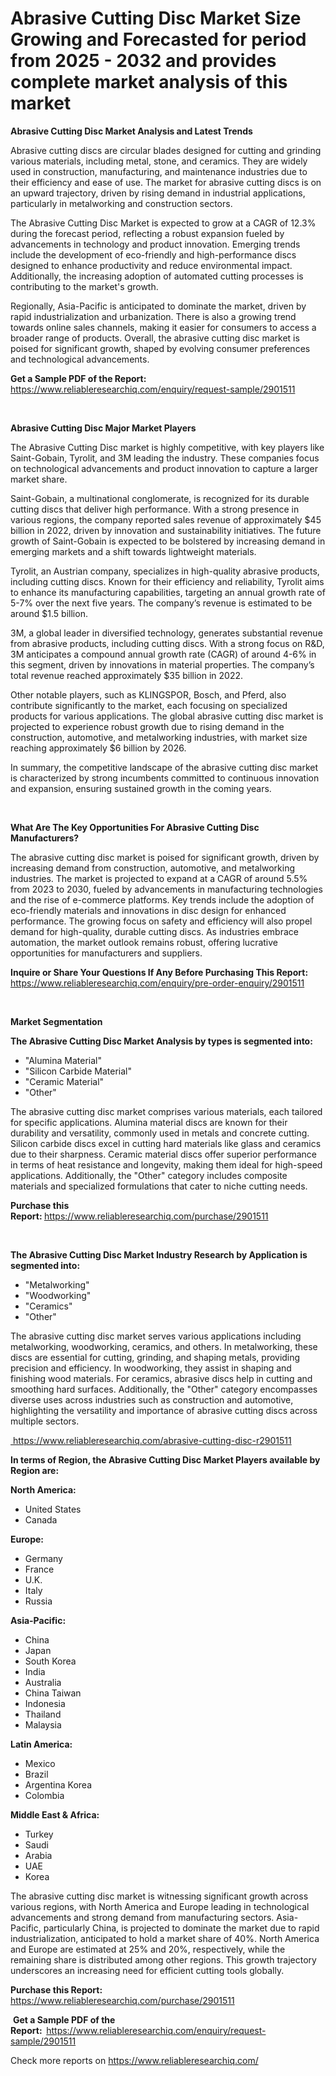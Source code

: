 <p><h1>Abrasive Cutting Disc Market Size Growing and Forecasted for period from 2025 - 2032 and provides complete market analysis of this market</h1></p><p><strong>Abrasive Cutting Disc Market Analysis and Latest Trends</strong></p>
<p><p>Abrasive cutting discs are circular blades designed for cutting and grinding various materials, including metal, stone, and ceramics. They are widely used in construction, manufacturing, and maintenance industries due to their efficiency and ease of use. The market for abrasive cutting discs is on an upward trajectory, driven by rising demand in industrial applications, particularly in metalworking and construction sectors. </p><p>The Abrasive Cutting Disc Market is expected to grow at a CAGR of 12.3% during the forecast period, reflecting a robust expansion fueled by advancements in technology and product innovation. Emerging trends include the development of eco-friendly and high-performance discs designed to enhance productivity and reduce environmental impact. Additionally, the increasing adoption of automated cutting processes is contributing to the market's growth. </p><p>Regionally, Asia-Pacific is anticipated to dominate the market, driven by rapid industrialization and urbanization. There is also a growing trend towards online sales channels, making it easier for consumers to access a broader range of products. Overall, the abrasive cutting disc market is poised for significant growth, shaped by evolving consumer preferences and technological advancements.</p></p>
<p><strong>Get a Sample PDF of the Report:&nbsp;</strong> <a href="https://www.reliableresearchiq.com/enquiry/request-sample/2901511?utm_campaign=2463&utm_medium=2&utm_source=Github&utm_content=ia&utm_term=16032025&utm_id=abrasive-cutting-disc">https://www.reliableresearchiq.com/enquiry/request-sample/2901511</a></p>
<p>&nbsp;</p>
<p><strong>Abrasive Cutting Disc Major Market Players</strong></p>
<p><p>The Abrasive Cutting Disc market is highly competitive, with key players like Saint-Gobain, Tyrolit, and 3M leading the industry. These companies focus on technological advancements and product innovation to capture a larger market share.</p><p>Saint-Gobain, a multinational conglomerate, is recognized for its durable cutting discs that deliver high performance. With a strong presence in various regions, the company reported sales revenue of approximately $45 billion in 2022, driven by innovation and sustainability initiatives. The future growth of Saint-Gobain is expected to be bolstered by increasing demand in emerging markets and a shift towards lightweight materials.</p><p>Tyrolit, an Austrian company, specializes in high-quality abrasive products, including cutting discs. Known for their efficiency and reliability, Tyrolit aims to enhance its manufacturing capabilities, targeting an annual growth rate of 5-7% over the next five years. The company’s revenue is estimated to be around $1.5 billion.</p><p>3M, a global leader in diversified technology, generates substantial revenue from abrasive products, including cutting discs. With a strong focus on R&D, 3M anticipates a compound annual growth rate (CAGR) of around 4-6% in this segment, driven by innovations in material properties. The company’s total revenue reached approximately $35 billion in 2022.</p><p>Other notable players, such as KLINGSPOR, Bosch, and Pferd, also contribute significantly to the market, each focusing on specialized products for various applications. The global abrasive cutting disc market is projected to experience robust growth due to rising demand in the construction, automotive, and metalworking industries, with market size reaching approximately $6 billion by 2026.</p><p>In summary, the competitive landscape of the abrasive cutting disc market is characterized by strong incumbents committed to continuous innovation and expansion, ensuring sustained growth in the coming years.</p></p>
<p>&nbsp;</p>
<p><strong>What Are The Key Opportunities For Abrasive Cutting Disc Manufacturers?</strong></p>
<p><p>The abrasive cutting disc market is poised for significant growth, driven by increasing demand from construction, automotive, and metalworking industries. The market is projected to expand at a CAGR of around 5.5% from 2023 to 2030, fueled by advancements in manufacturing technologies and the rise of e-commerce platforms. Key trends include the adoption of eco-friendly materials and innovations in disc design for enhanced performance. The growing focus on safety and efficiency will also propel demand for high-quality, durable cutting discs. As industries embrace automation, the market outlook remains robust, offering lucrative opportunities for manufacturers and suppliers.</p></p>
<p><strong>Inquire or Share Your Questions If Any Before Purchasing This Report:</strong> <a href="https://www.reliableresearchiq.com/enquiry/pre-order-enquiry/2901511?utm_campaign=2463&utm_medium=2&utm_source=Github&utm_content=ia&utm_term=16032025&utm_id=abrasive-cutting-disc">https://www.reliableresearchiq.com/enquiry/pre-order-enquiry/2901511</a></p>
<p>&nbsp;</p>
<p><strong>Market Segmentation</strong></p>
<p><strong>The Abrasive Cutting Disc Market Analysis by types is segmented into:</strong></p>
<p><ul><li>"Alumina Material"</li><li>"Silicon Carbide Material"</li><li>"Ceramic Material"</li><li>"Other"</li></ul></p>
<p><p>The abrasive cutting disc market comprises various materials, each tailored for specific applications. Alumina material discs are known for their durability and versatility, commonly used in metals and concrete cutting. Silicon carbide discs excel in cutting hard materials like glass and ceramics due to their sharpness. Ceramic material discs offer superior performance in terms of heat resistance and longevity, making them ideal for high-speed applications. Additionally, the "Other" category includes composite materials and specialized formulations that cater to niche cutting needs.</p></p>
<p><strong>Purchase this Report:&nbsp;</strong><a href="https://www.reliableresearchiq.com/purchase/2901511?utm_campaign=2463&utm_medium=2&utm_source=Github&utm_content=ia&utm_term=16032025&utm_id=abrasive-cutting-disc">https://www.reliableresearchiq.com/purchase/2901511</a></p>
<p>&nbsp;</p>
<p><strong>The Abrasive Cutting Disc Market Industry Research by Application is segmented into:</strong></p>
<p><ul><li>"Metalworking"</li><li>"Woodworking"</li><li>"Ceramics"</li><li>"Other"</li></ul></p>
<p><p>The abrasive cutting disc market serves various applications including metalworking, woodworking, ceramics, and others. In metalworking, these discs are essential for cutting, grinding, and shaping metals, providing precision and efficiency. In woodworking, they assist in shaping and finishing wood materials. For ceramics, abrasive discs help in cutting and smoothing hard surfaces. Additionally, the "Other" category encompasses diverse uses across industries such as construction and automotive, highlighting the versatility and importance of abrasive cutting discs across multiple sectors.</p></p>
<p><a href="https://www.reliableresearchiq.com/abrasive-cutting-disc-r2901511?utm_campaign=2463&utm_medium=2&utm_source=Github&utm_content=ia&utm_term=16032025&utm_id=abrasive-cutting-disc">&nbsp;https://www.reliableresearchiq.com/abrasive-cutting-disc-r2901511</a></p>
<p><strong>In terms of Region, the Abrasive Cutting Disc Market Players available by Region are:</strong></p>
<p>
    <p> <strong> North America: </strong>
        <ul>
            <li>United States</li>
            <li>Canada</li>
        </ul>
        </p> 
    <p> <strong> Europe: </strong>
        <ul>
            <li>Germany</li>
            <li>France</li>
            <li>U.K.</li>
            <li>Italy</li>
            <li>Russia</li>
        </ul>
        </p> 
    <p> <strong> Asia-Pacific: </strong>
        <ul>
            <li>China</li>
            <li>Japan</li>
            <li>South Korea</li>
            <li>India</li>
            <li>Australia</li>
            <li>China Taiwan</li>
            <li>Indonesia</li>
            <li>Thailand</li>
            <li>Malaysia</li>
        </ul>
        </p> 
    <p> <strong> Latin America: </strong>
        <ul>
            <li>Mexico</li>
            <li>Brazil</li>
            <li>Argentina Korea</li>
            <li>Colombia</li>
        </ul>
        </p> 
    <p> <strong> Middle East & Africa: </strong>
        <ul>
            <li>Turkey</li>
            <li>Saudi</li>
            <li>Arabia</li>
            <li>UAE</li>
            <li>Korea</li>
        </ul>
    </p>
    </p>
<p><p>The abrasive cutting disc market is witnessing significant growth across various regions, with North America and Europe leading in technological advancements and strong demand from manufacturing sectors. Asia-Pacific, particularly China, is projected to dominate the market due to rapid industrialization, anticipated to hold a market share of 40%. North America and Europe are estimated at 25% and 20%, respectively, while the remaining share is distributed among other regions. This growth trajectory underscores an increasing need for efficient cutting tools globally.</p></p>
<p><strong>Purchase this Report: </strong><a href="https://www.reliableresearchiq.com/purchase/2901511?utm_campaign=2463&utm_medium=2&utm_source=Github&utm_content=ia&utm_term=16032025&utm_id=abrasive-cutting-disc">https://www.reliableresearchiq.com/purchase/2901511</a></p>
<p>&nbsp;<strong>Get a Sample PDF of the Report:&nbsp;&nbsp;</strong><a href="https://www.reliableresearchiq.com/enquiry/request-sample/2901511?utm_campaign=2463&utm_medium=2&utm_source=Github&utm_content=ia&utm_term=16032025&utm_id=abrasive-cutting-disc">https://www.reliableresearchiq.com/enquiry/request-sample/2901511</a></p>
<p><strong></strong></p>
<p>Check more reports on <a href="https://www.reliableresearchiq.com/?utm_campaign=2463&utm_medium=2&utm_source=Github&utm_content=ia&utm_term=16032025&utm_id=abrasive-cutting-disc">https://www.reliableresearchiq.com/</a></p>